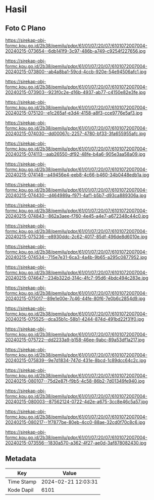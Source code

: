 # Hasil

## Foto C Plano

https://sirekap-obj-formc.kpu.go.id/2b38/pemilu/pdpr/61/01/07/20/07/6101072007004-20240215-073654--6db141f9-3c97-486b-a749-c9254f227656.jpg

https://sirekap-obj-formc.kpu.go.id/2b38/pemilu/pdpr/61/01/07/20/07/6101072007004-20240215-073800--ab4a8ba1-59cd-4ccb-920e-54e94506afc1.jpg

https://sirekap-obj-formc.kpu.go.id/2b38/pemilu/pdpr/61/01/07/20/07/6101072007004-20240215-073903--923f0c2e-d16b-4937-ab77-c4150e82e3fe.jpg

https://sirekap-obj-formc.kpu.go.id/2b38/pemilu/pdpr/61/01/07/20/07/6101072007004-20240215-075120--e1c265af-e3d4-4158-a8f3-cce9776e5af3.jpg

https://sirekap-obj-formc.kpu.go.id/2b38/pemilu/pdpr/61/01/07/20/07/6101072007004-20240215-074030--dd00067c-2257-4780-bf33-3fa655955afc.jpg

https://sirekap-obj-formc.kpu.go.id/2b38/pemilu/pdpr/61/01/07/20/07/6101072007004-20240215-074113--aab26550-df92-48fe-b4a6-905e3aa58a09.jpg

https://sirekap-obj-formc.kpu.go.id/2b38/pemilu/pdpr/61/01/07/20/07/6101072007004-20240215-074148--a49456e4-eeb8-4c66-b460-34b0448edb1a.jpg

https://sirekap-obj-formc.kpu.go.id/2b38/pemilu/pdpr/61/01/07/20/07/6101072007004-20240215-074430--d464989a-f971-4af1-b5b7-d93ca889306a.jpg

https://sirekap-obj-formc.kpu.go.id/2b38/pemilu/pdpr/61/01/07/20/07/6101072007004-20240215-074843--862a3aee-f760-4e45-a4e7-a672348c44c0.jpg

https://sirekap-obj-formc.kpu.go.id/2b38/pemilu/pdpr/61/01/07/20/07/6101072007004-20240215-075236--e8930ddc-2c62-4017-85df-496de8d6010e.jpg

https://sirekap-obj-formc.kpu.go.id/2b38/pemilu/pdpr/61/01/07/20/07/6101072007004-20240215-074534--715e7e31-6ca3-4a4b-9b65-a295c0877952.jpg

https://sirekap-obj-formc.kpu.go.id/2b38/pemilu/pdpr/61/01/07/20/07/6101072007004-20240215-074647--234b322d-314c-4fc7-95d6-4bdc494c283e.jpg

https://sirekap-obj-formc.kpu.go.id/2b38/pemilu/pdpr/61/01/07/20/07/6101072007004-20240215-075017--89e1e00e-7c46-44fe-80f6-7e0b6c2854d9.jpg

https://sirekap-obj-formc.kpu.go.id/2b38/pemilu/pdpr/61/01/07/20/07/6101072007004-20240215-075525--dca35b1c-58b1-4244-874d-491bd22f31f0.jpg

https://sirekap-obj-formc.kpu.go.id/2b38/pemilu/pdpr/61/01/07/20/07/6101072007004-20240215-075722--dd2233a9-b158-46ee-9abc-89a53df1a217.jpg

https://sirekap-obj-formc.kpu.go.id/2b38/pemilu/pdpr/61/01/07/20/07/6101072007004-20240215-075839--9e7d1834-747d-431e-8bcd-1c89dcc64c2c.jpg

https://sirekap-obj-formc.kpu.go.id/2b38/pemilu/pdpr/61/01/07/20/07/6101072007004-20240215-080107--75d2e87f-f9b5-4c58-86b2-7d01349fe940.jpg

https://sirekap-obj-formc.kpu.go.id/2b38/pemilu/pdpr/61/01/07/20/07/6101072007004-20240215-080003--87562124-0722-4d2e-a675-3cc8e46c5a57.jpg

https://sirekap-obj-formc.kpu.go.id/2b38/pemilu/pdpr/61/01/07/20/07/6101072007004-20240215-080217--1f7877be-80eb-4cc0-88ae-32cd0f70c8c6.jpg

https://sirekap-obj-formc.kpu.go.id/2b38/pemilu/pdpr/61/01/07/20/07/6101072007004-20240215-073556--1830a570-a362-4f27-ae0d-3af878082430.jpg


## Metadata

| Key        | Value               |
| ---------- | ------------------- |
| Time Stamp | 2024-02-21 12:03:31 |
| Kode Dapil | 6101                |



